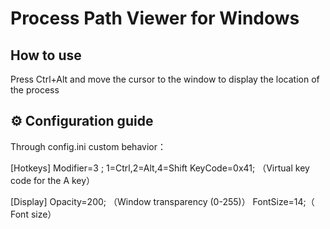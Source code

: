 # Process Path Viewer for Windows 

## How to use
Press Ctrl+Alt and move the cursor to the window to display the location of the process
## ⚙️️️ Configuration guide
Through config.ini custom behavior：

[Hotkeys]
Modifier=3  ; 1=Ctrl,2=Alt,4=Shift
KeyCode=0x41; （Virtual key code for the A key）

[Display]
Opacity=200; （Window transparency (0-255)）
FontSize=14;（ Font size）